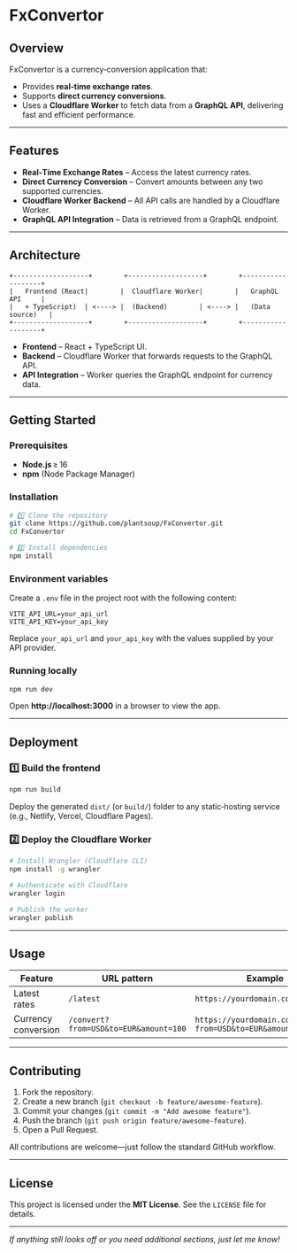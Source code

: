 # FxConvertor  

## Overview  
FxConvertor is a currency‑conversion application that:

* Provides **real‑time exchange rates**.  
* Supports **direct currency conversions**.  
* Uses a **Cloudflare Worker** to fetch data from a **GraphQL API**, delivering fast and efficient performance.  

---  

## Features  

- **Real‑Time Exchange Rates** – Access the latest currency rates.  
- **Direct Currency Conversion** – Convert amounts between any two supported currencies.  
- **Cloudflare Worker Backend** – All API calls are handled by a Cloudflare Worker.  
- **GraphQL API Integration** – Data is retrieved from a GraphQL endpoint.  

---  

## Architecture  

```
+-------------------+        +-------------------+        +-------------------+
|   Frontend (React|        |  Cloudflare Worker|        |   GraphQL API     |
|   + TypeScript)  | <----> |  (Backend)        | <----> |   (Data source)   |
+-------------------+        +-------------------+        +-------------------+
```

* **Frontend** – React + TypeScript UI.  
* **Backend** – Cloudflare Worker that forwards requests to the GraphQL API.  
* **API Integration** – Worker queries the GraphQL endpoint for currency data.  

---  

## Getting Started  

### Prerequisites  

- **Node.js** ≥ 16  
- **npm** (Node Package Manager)  

### Installation  

```bash
# 1️⃣ Clone the repository
git clone https://github.com/plantsoup/FxConvertor.git
cd FxConvertor

# 2️⃣ Install dependencies
npm install
```

### Environment variables  

Create a `.env` file in the project root with the following content:

```dotenv
VITE_API_URL=your_api_url
VITE_API_KEY=your_api_key
```

Replace `your_api_url` and `your_api_key` with the values supplied by your API provider.  

### Running locally  

```bash
npm run dev
```

Open **http://localhost:3000** in a browser to view the app.  

---  

## Deployment  

### 1️⃣ Build the frontend  

```bash
npm run build
```

Deploy the generated `dist/` (or `build/`) folder to any static‑hosting service (e.g., Netlify, Vercel, Cloudflare Pages).  

### 2️⃣ Deploy the Cloudflare Worker  

```bash
# Install Wrangler (Cloudflare CLI)
npm install -g wrangler

# Authenticate with Cloudflare
wrangler login

# Publish the worker
wrangler publish
```

---  

## Usage  

| Feature                | URL pattern                                 | Example                                                                 |
|------------------------|---------------------------------------------|-------------------------------------------------------------------------|
| Latest rates           | `/latest`                                   | `https://yourdomain.com/latest`                                         |
| Currency conversion    | `/convert?from=USD&to=EUR&amount=100`       | `https://yourdomain.com/convert?from=USD&to=EUR&amount=100`            |

---  

## Contributing  

1. Fork the repository.  
2. Create a new branch (`git checkout -b feature/awesome-feature`).  
3. Commit your changes (`git commit -m "Add awesome feature"`).  
4. Push the branch (`git push origin feature/awesome-feature`).  
5. Open a Pull Request.  

All contributions are welcome—just follow the standard GitHub workflow.  

---  

## License  

This project is licensed under the **MIT License**. See the `LICENSE` file for details.  

---  

*If anything still looks off or you need additional sections, just let me know!*
